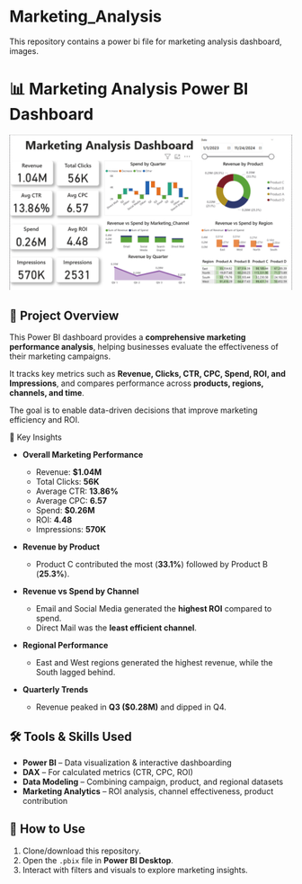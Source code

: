 # Marketing_Analysis
This repository contains a power bi file for marketing analysis dashboard, images. 
# 📊 Marketing Analysis Power BI Dashboard

![Dashboard Preview](Dashboard.png)

## 📌 Project Overview  
This Power BI dashboard provides a **comprehensive marketing performance analysis**, helping businesses evaluate the effectiveness of their marketing campaigns.  

It tracks key metrics such as **Revenue, Clicks, CTR, CPC, Spend, ROI, and Impressions**, and compares performance across **products, regions, channels, and time**.  

The goal is to enable data-driven decisions that improve marketing efficiency and ROI.  

 🔑 Key Insights  

- **Overall Marketing Performance**  
  - Revenue: **$1.04M**  
  - Total Clicks: **56K**  
  - Average CTR: **13.86%**  
  - Average CPC: **6.57**  
  - Spend: **$0.26M**  
  - ROI: **4.48**  
  - Impressions: **570K**  

- **Revenue by Product**  
  - Product C contributed the most (**33.1%**) followed by Product B (**25.3%**).  

- **Revenue vs Spend by Channel**  
  - Email and Social Media generated the **highest ROI** compared to spend.  
  - Direct Mail was the **least efficient channel**.  

- **Regional Performance**  
  - East and West regions generated the highest revenue, while the South lagged behind.  

- **Quarterly Trends**  
  - Revenue peaked in **Q3 ($0.28M)** and dipped in Q4.  


## 🛠️ Tools & Skills Used  
- **Power BI** – Data visualization & interactive dashboarding  
- **DAX** – For calculated metrics (CTR, CPC, ROI)  
- **Data Modeling** – Combining campaign, product, and regional datasets  
- **Marketing Analytics** – ROI analysis, channel effectiveness, product contribution  


## 🚀 How to Use  
1. Clone/download this repository.  
2. Open the `.pbix` file in **Power BI Desktop**.  
3. Interact with filters and visuals to explore marketing insights.  

 
